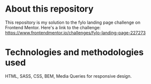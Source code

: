 # About this repository

This repository is my solution to the fylo landing page challenge on Frontend Mentor. Here's a link to the challenge: https://www.frontendmentor.io/challenges/fylo-landing-page-227273

# Technologies and methodologies used

HTML, SASS, CSS, BEM, Media Queries for responsive design.

